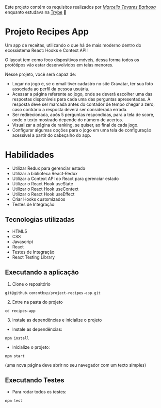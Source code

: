 Este projeto contém os requisitos realizados por _[Marcello Tavares Barbosa](https://www.linkedin.com/in/marcello-barbosa-a1b294142/)_ enquanto estudava na [Trybe](https://www.betrybe.com/) :rocket:

# Projeto Recipes App

Um app de receitas, utilizando o que há de mais moderno dentro do ecossistema React: Hooks e Context API!

O layout tem como foco dispositivos móveis, dessa forma todos os protótipos vão estar desenvolvidos em telas menores.

Nesse projeto, você será capaz de:
* Logar no jogo e, se o email tiver cadastro no site Gravatar, ter sua foto associada ao perfil da pessoa usuária.
* Acessar a página referente ao jogo, onde se deverá escolher uma das respostas disponíveis para cada uma das perguntas apresentadas. A resposta deve ser marcada antes do contador de tempo chegar a zero, caso contrário a resposta deverá ser considerada errada.
* Ser redirecionada, após 5 perguntas respondidas, para a tela de score, onde o texto mostrado depende do número de acertos.
* Visualizar a página de ranking, se quiser, ao final de cada jogo.
* Configurar algumas opções para o jogo em uma tela de configuração acessível a partir do cabeçalho do app.

# Habilidades

* Utilizar Redux para gerenciar estado
* Utilizar a biblioteca React-Redux
* Utilizar a Context API do React para gerenciar estado
* Utilizar o React Hook useState
* Utilizar o React Hook useContext
* Utilizar o React Hook useEffect
* Criar Hooks customizados
* Testes de Integração

## Tecnologias utilizadas

* HTML5
* CSS
* Javascript
* React
* Testes de Integração
* React Testing Library

## Executando a aplicação

1. Clone o repositório
  ```
git@github.com:mtbxp/project-recipes-app.git
```

2. Entre na pasta do projeto
```
cd recipes-app
```

3. Instale as dependências e inicialize o projeto

- Instale as dependências:
```
npm install
```
 * Inicialize o projeto:
```
npm start 
```
 (uma nova página deve abrir no seu navegador com um texto simples)

## Executando Testes

 * Para rodar todos os testes:
  ```
  npm test
  ```
